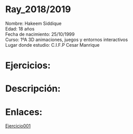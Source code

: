 # Ray_2018/2019

Nombre: Hakeem Siddique  
Edad: 18 años  
Fecha de nacimiento: 25/10/1999  
Curso: 1ºA 3D animaciones, juegos y entornos interactivos  
Lugar donde estudio: C.I.F.P Cesar Manrique

Ejercicios:
==========

 Descripción:
 ===========
 
 Enlaces:
 =======
[Ejercicio001](https://github.com/HoopStar18/Ray_2018/blob/master/Ejercicio001.md)
